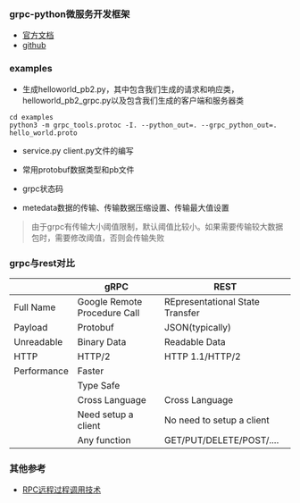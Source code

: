 ### grpc-python微服务开发框架
- [官方文档](https://grpc.io/docs/languages/python/quickstart/)
- [github](https://github.com/grpc/grpc)

### examples
- 生成helloworld_pb2.py，其中包含我们生成的请求和响应类，helloworld_pb2_grpc.py以及包含我们生成的客户端和服务器类
```
cd examples
python3 -m grpc_tools.protoc -I. --python_out=. --grpc_python_out=. hello_world.proto 
```
- service.py client.py文件的编写


- 常用protobuf数据类型和pb文件

- grpc状态码

- metedata数据的传输、传输数据压缩设置、传输最大值设置
> 由于grpc有传输大小阈值限制，默认阈值比较小。如果需要传输较大数据包时，需要修改阈值，否则会传输失败




### grpc与rest对比
|	|gRPC|	REST|
|----|----|----|
|Full Name	|Google Remote Procedure Call	|REpresentational State Transfer
|Payload	|Protobuf	|JSON(typically)
|Unreadable |Binary Data	|Readable Data
|HTTP	|HTTP/2	|HTTP 1.1/HTTP/2
|Performance	|Faster	|
| |Type Safe  |
| |Cross Language	|Cross Language
| |Need setup a client	|No need to setup a client
| |Any function	|GET/PUT/DELETE/POST/....


### 其他参考
- [RPC远程过程调用技术](https://blog.csdn.net/weichi7549/article/details/107721623)
